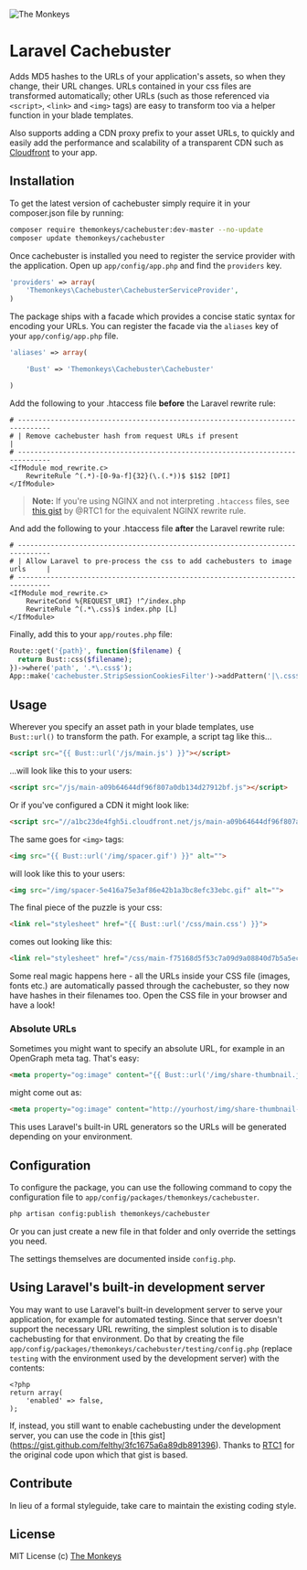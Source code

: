 ![The Monkeys](http://www.themonkeys.com.au/img/monkey_logo.png)

Laravel Cachebuster
===================

Adds MD5 hashes to the URLs of your application's assets, so when they change, their URL changes. URLs contained in your
css files are transformed automatically; other URLs (such as those referenced via `<script>`, `<link>` and `<img>` tags)
are easy to transform too via a helper function in your blade templates.

Also supports adding a CDN proxy prefix to your asset URLs, to quickly and easily add the performance and scalability
of a transparent CDN such as [Cloudfront](http://aws.amazon.com/cloudfront/) to your app.

Installation
------------
To get the latest version of cachebuster simply require it in your composer.json file by running:

```bash
composer require themonkeys/cachebuster:dev-master --no-update
composer update themonkeys/cachebuster
```

Once cachebuster is installed you need to register the service provider with the application.
Open up `app/config/app.php` and find the `providers` key.

```php
'providers' => array(
    'Themonkeys\Cachebuster\CachebusterServiceProvider',
)
```

The package ships with a facade which provides a concise static syntax for encoding your URLs. You can register the
facade via the `aliases` key of your `app/config/app.php` file.

```php
'aliases' => array(

    'Bust' => 'Themonkeys\Cachebuster\Cachebuster'

)
```

Add the following to your .htaccess file **before** the Laravel rewrite rule:

```ApacheConf
# ------------------------------------------------------------------------------
# | Remove cachebuster hash from request URLs if present                       |
# ------------------------------------------------------------------------------
<IfModule mod_rewrite.c>
    RewriteRule ^(.*)-[0-9a-f]{32}(\.(.*))$ $1$2 [DPI]
</IfModule>
```

> **Note:** If you're using NGINX and not interpreting `.htaccess` files, see 
  [this gist](https://gist.github.com/RTC1/89d7f95555be8cf7d1aa) by @RTC1 for the equivalent NGINX rewrite rule.

And add the following to your .htaccess file **after** the Laravel rewrite rule:

```ApacheConf
# ------------------------------------------------------------------------------
# | Allow Laravel to pre-process the css to add cachebusters to image urls     |
# ------------------------------------------------------------------------------
<IfModule mod_rewrite.c>
    RewriteCond %{REQUEST_URI} !^/index.php
    RewriteRule ^(.*\.css)$ index.php [L]
</IfModule>
```

Finally, add this to your `app/routes.php` file:

```php
Route::get('{path}', function($filename) {
  return Bust::css($filename);
})->where('path', '.*\.css$');
App::make('cachebuster.StripSessionCookiesFilter')->addPattern('|\.css$|');
```

Usage
-----

Wherever you specify an asset path in your blade templates, use `Bust::url()` to transform the path. For example, a
script tag like this...

```HTML
<script src="{{ Bust::url('/js/main.js') }}"></script>
```

...will look like this to your users:

```HTML
<script src="/js/main-a09b64644df96f807a0db134d27912bf.js"></script>
```

Or if you've configured a CDN it might look like:

```HTML
<script src="//a1bc23de4fgh5i.cloudfront.net/js/main-a09b64644df96f807a0db134d27912bf.js"></script>
```

The same goes for `<img>` tags:

```HTML
<img src="{{ Bust::url('/img/spacer.gif') }}" alt="">
```

will look like this to your users:

```HTML
<img src="/img/spacer-5e416a75e3af86e42b1a3bc8efc33ebc.gif" alt="">
```

The final piece of the puzzle is your css:

```HTML
<link rel="stylesheet" href="{{ Bust::url('/css/main.css') }}">
```

comes out looking like this:

```HTML
<link rel="stylesheet" href="/css/main-f75168d5f53c7a09d9a08840d7b5a5ec.css">
```

Some real magic happens here - all the URLs inside your CSS file (images, fonts etc.) are automatically passed through
the cachebuster, so they now have hashes in their filenames too. Open the CSS file in your browser and have a look!

### Absolute URLs

Sometimes you might want to specify an absolute URL, for example in an OpenGraph meta tag. That's easy:

```HTML
<meta property="og:image" content="{{ Bust::url('/img/share-thumbnail.jpg', true) }}" />
```

might come out as:

```HTML
<meta property="og:image" content="http://yourhost/img/share-thumbnail-2a7d7b5a4401ef3176565dffcd59b282.png" />
```

This uses Laravel's built-in URL generators so the URLs will be generated depending on your environment.


Configuration
-------------

To configure the package, you can use the following command to copy the configuration file to
`app/config/packages/themonkeys/cachebuster`.

```sh
php artisan config:publish themonkeys/cachebuster
```

Or you can just create a new file in that folder and only override the settings you need.

The settings themselves are documented inside `config.php`.


Using Laravel's built-in development server
-------------------------------------------

You may want to use Laravel's built-in development server to serve your application, for example for automated testing.
Since that server doesn't support the necessary URL rewriting, the simplest solution is to disable cachebusting for that
environment. Do that by creating the file `app/config/packages/themonkeys/cachebuster/testing/config.php` (replace
`testing` with the environment used by the development server) with the contents:

    <?php
    return array(
        'enabled' => false,
    );

If, instead, you still want to enable cachebusting under the development server, you can use the code in [this gist]
(https://gist.github.com/felthy/3fc1675a6a89db891396). Thanks to [RTC1](https://github.com/RTC1) for the original code
upon which that gist is based.

Contribute
----------

In lieu of a formal styleguide, take care to maintain the existing coding style.

License
-------

MIT License
(c) [The Monkeys](http://www.themonkeys.com.au/)
